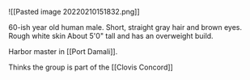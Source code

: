 ![[Pasted image 20220210151832.png]]

60-ish year old human male. 
Short, straight gray hair and brown eyes.
Rough white skin
About 5'0" tall and has an overweight build.

Harbor master in [[Port Damali]]. 

Thinks the group is part of the [[Clovis Concord]]
